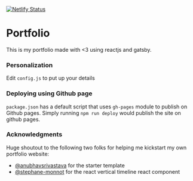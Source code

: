 [![Netlify Status](https://api.netlify.com/api/v1/badges/ffc9564a-3d4c-42f8-a8c3-7d20c556d19a/deploy-status)](https://app.netlify.com/sites/elastic-chandrasekhar-86906e/deploys)

# Portfolio

This is my portfolio made with <3 using reactjs and gatsby.


### Personalization

Edit `config.js` to put up your details

### Deploying using Github page

`package.json` has a default script that uses `gh-pages` module to publish on Github pages. Simply running `npm run deploy` would publish the site on github pages.


### Acknowledgments

Huge shoutout to the following two folks for helping me kickstart my own portfolio website:
* [@anubhavsrivastava](https://github.com/anubhavsrivastava/gatsby-starter-prologue) for the starter template 
* [@stephane-monnot](https://github.com/stephane-monnot/react-vertical-timeline) for the react vertical timeline react component
